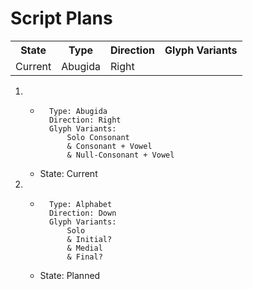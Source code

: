 # Script Plans
<table>
<tr><th>State</th><th>Type</th><th>Direction</th><th>Glyph Variants</th></tr>
<tr><td>Current</td><td>Abugida</td><td>Right</td>
</tr>
</table>

1.
    - ```
        Type: Abugida
        Direction: Right
        Glyph Variants:
            Solo Consonant
            & Consonant + Vowel
            & Null-Consonant + Vowel
        ```
    - State: Current
1. 
    - ```
        Type: Alphabet
        Direction: Down
        Glyph Variants:
            Solo
            & Initial?
            & Medial
            & Final?
        ```
    - State: Planned